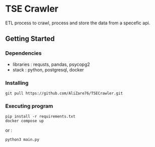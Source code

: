 # TSE Crawler

ETL process to crawl, process and store the data from a specefic api.


## Getting Started

### Dependencies

* libraries : requsts, pandas, psycopg2
* stack : python, postgresql, docker

### Installing

```
git pull https://github.com/AliZare76/TSECrawler.git
```

### Executing program


```
pip install -r requirements.txt
docker compose up
```
or :
```
python3 main.py
```
